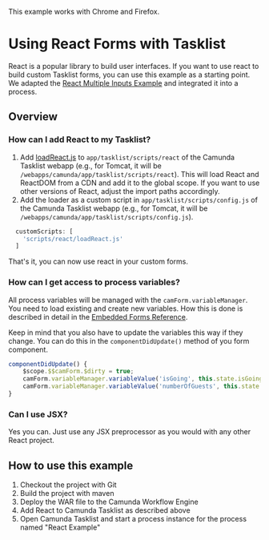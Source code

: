 This example works with Chrome and Firefox.

# Using React Forms with Tasklist
React is a popular library to build user interfaces. If you want to use react to build custom Tasklist forms, you can use this example as a starting point. We adapted the [React Multiple Inputs Example](https://reactjs.org/docs/forms.html#handling-multiple-inputs) and integrated it into a process.

## Overview
### How can I add React to my Tasklist?
  1. Add [loadReact.js](config/react/loadReact.js) to `app/tasklist/scripts/react` of the Camunda Tasklist webapp (e.g., for Tomcat, it will be `/webapps/camunda/app/tasklist/scripts/react`). This will load React and ReactDOM from a CDN and add it to the global scope. If you want to use other versions of React, adjust the import paths accordingly.
  2. Add the loader as a custom script in `app/tasklist/scripts/config.js` of the Camunda Tasklist webapp (e.g., for Tomcat, it will be `/webapps/camunda/app/tasklist/scripts/config.js`).
  ```javascript
    customScripts: [
      'scripts/react/loadReact.js'
    ]
  ```
That's it, you can now use react in your custom forms.

### How can I get access to process variables?
All process variables will be managed with the `camForm.variableManager`. You need to load existing and create new variables. How this is done is described in detail in the [Embedded Forms Reference](https://docs.camunda.org/manual/7.20/reference/embedded-forms/javascript/lifecycle/).

Keep in mind that you also have to update the variables this way if they change. You can do this in the `componentDidUpdate()` method of you form component. 

```javascript
componentDidUpdate() {
    $scope.$$camForm.$dirty = true;
    camForm.variableManager.variableValue('isGoing', this.state.isGoing);
    camForm.variableManager.variableValue('numberOfGuests', this.state.numberOfGuests);
}
```

### Can I use JSX?
Yes you can. Just use any JSX preprocessor as you would with any other React project.

## How to use this example
1. Checkout the project with Git
2. Build the project with maven
3. Deploy the WAR file to the Camunda Workflow Engine
4. Add React to Camunda Tasklist as described above
5. Open Camunda Tasklist and start a process instance for the process named "React Example"
